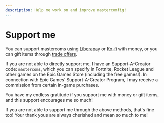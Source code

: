 ```yaml
---
description: Help me work on and improve mastercomfig!
...
```


# Support me

You can support mastercoms using [Liberapay](https://liberapay.com/mastercoms/) or [Ko-fi](https://ko-fi.com/mastercoms) with money, or you can gift items through [trade offers](https://steamcommunity.com/tradeoffer/new/?partner=85845165&token=M9cQHh8N).

If you are not able to directly support me, I have an Support-A-Creator code: `mastercoms`, which you can specify in Fortnite, Rocket League and other games on the Epic Games Store (including the free games!).
In connection with Epic Games’ Support-A-Creator Program, I may receive a commission from certain in-game purchases.

<!-- You can use Ko-fi to get [a config commission](https://ko-fi.com/mastercoms/commissions), where I personally tune a config exactly to your preferences and PC setup. I can also do this via a trade for 3 keys. There is also an addon where I can do advanced scripting at your request (6 keys if paying via trade). -->

<!-- Finally, you can buy early access to the config for a month through [Ko-fi](https://ko-fi.com/mastercoms/shop). This will give you access to more frequent updates released throughout the month, rather than the monthly stable releases of the config. -->

You have my endless gratitude if you support me with money or gift items, and this support encourages me so much!

If you are not able to support me through the above methods, that's fine too! Your thank yous are always cherished and mean so much to me!
